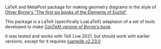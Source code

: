 LaTeX and MetaPost package for making geometry diagrams in the style
of [Oliver Byrne's "The first six books of the Elements of Euclid"](https://en.wikipedia.org/wiki/Oliver_Byrne_(mathematician)#Byrne.27s_Euclid)

This package is a LaTeX (specifically LuaLaTeX) adaptaion of a set of tools developed to make
[ConTeXt version of Byrne's book](https://github.com/jemmybutton/byrne-euclid/).

It was tested and works with TeX Live 2021, but should work with earlier versions,
except for it requires [luamplib v2.23.0](https://github.com/lualatex/luamplib/releases/tag/v2.23.0)
